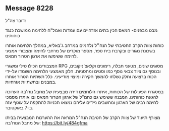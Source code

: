 ## Message 8228

דובר צה"ל:

מבט מבפנים- חמאס הכין בתים אזרחיים עם עמדות ואמל"ח ללחימה ממושכת כנגד כוחותינו

כוחות צוות הקרב החטיבתי של הנח״ל נלחמים במרחב ג'באליא, במהלך הלחימה אותרו בשכונת מגורים ובקרבת בית ספר, מספר מוקדים של מרחבי לחימה ומצבורי אמצעי לחימה ששימשו את ארגון הטרור חמאס. 

המצבורים הכילו טילי ומשגרי RPG מסוגים שונים, מטעני חבלה, רימונים וקלאצ'ניקובים, ובנוסף גם ציוד צבאי נוסף כמו וסטים ומחסניות. חלק מאמצעי הלחימה הושמדו על-ידי הכוח ברצועה וחלק נשלחו להמשך חקירה ומיצוי מודיעיני. כלל תשתיות הטרור אותרו במבנים ובתשתיות אזרחיות. 

במסגרת הפעילות של הכוחות, איתרו הלוחמים דירה מבצעית של מחבל נוח'בה הערוכה להגעת כוחותינו. המבנה ששימש גם כחמ"ל של ארגון הטרור חמאס ובו אותרו מסמכי לחימה רבים של הארגון ומחשבים ניידים עליהם נמצאו תכניות להתקפה על עוטף עזה ב-7 באוקטובר.

מצורף תיעוד של צוות הקרב של חטיבת הנח"ל המראה את ההערכות המבצעית בביתו של מחבל הנוח'בה: https://bit.ly/484gfma

